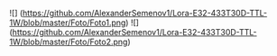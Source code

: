 



![]          (https://github.com/AlexanderSemenov1/Lora-E32-433T30D-TTL-1W/blob/master/Foto/Foto1.png)
![]          (https://github.com/AlexanderSemenov1/Lora-E32-433T30D-TTL-1W/blob/master/Foto/Foto2.png)